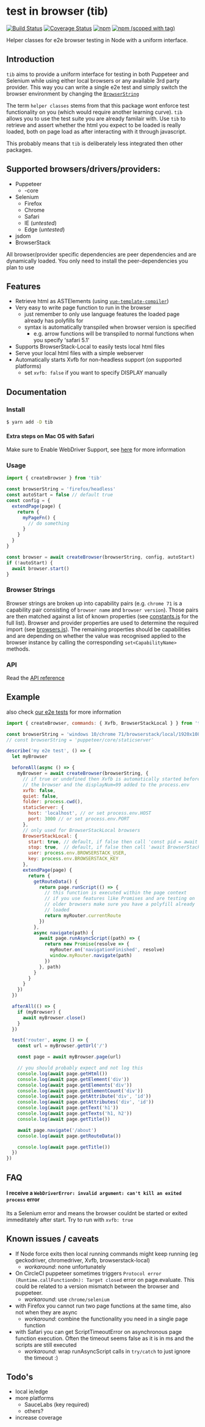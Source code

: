 # test in browser (tib)
<a href="https://circleci.com/gh/nuxt/tib/"><img src="https://badgen.net/circleci/github/nuxt/tib" alt="Build Status"></a>
<a href="https://codecov.io/gh/nuxt/tib"><img src="https://badgen.net/codecov/c/github/nuxt/tib/master" alt="Coverage Status"></a>
[![npm](https://img.shields.io/npm/dt/tib.svg)](https://www.npmjs.com/package/tib)
[![npm (scoped with tag)](https://img.shields.io/npm/v/tib/latest.svg)](https://www.npmjs.com/package/tib)

Helper classes for e2e browser testing in Node with a uniform interface.

## Introduction

`tib` aims to provide a uniform interface for testing in both Puppeteer and Selenium while using either local browsers or any available 3rd party provider. This way you can write a single e2e test and simply switch the browser environment by changing the [`BrowserString`](#browser-strings)

The term `helper classes` stems from that this package wont enforce test functionality on you (which would require another learning curve). `tib` allows you to use the test suite you are already familair with. Use `tib` to retrieve and assert whether the html you expect to be loaded is really loaded, both on page load as after interacting with it through javascript.

This probably means that `tib` is deliberately less integrated then other packages.

## Supported browsers/drivers/providers:

- Puppeteer
  - \-core
- Selenium
  - Firefox
  - Chrome
  - Safari
  - IE (_untested_)
  - Edge (_untested_)
- jsdom
- BrowserStack

All browser/provider specific dependencies are peer dependencies and are dynamically loaded. You only need to install the peer-dependencies you plan to use

## Features

- Retrieve html as ASTElements (using [`vue-template-compiler`](https://www.npmjs.com/package/vue-template-compiler))
- Very easy to write page function to run in the browser
  - just remember to only use language features the loaded page already has polyfills for
  - syntax is automatically transpiled when browser version is specified
    - e.g. arrow functions will be transpiled to normal functions when you specify 'safari 5.1'
- Supports BrowserStack-Local to easily tests local html files
- Serve your local html files with a simple webserver
- Automatically starts Xvfb for non-headless support (on supported platforms)
  - set `xvfb: false` if you want to specify DISPLAY manually

## Documentation

### Install

```bash
$ yarn add -D tib
```
#### Extra steps on Mac OS with Safari

Make sure to Enable WebDriver Support, see [here](https://developer.apple.com/documentation/webkit/testing_with_webdriver_in_safari) for more information

### Usage

```js
import { createBrowser } from 'tib'

const browserString = 'firefox/headless'
const autoStart = false // default true
const config = {
  extendPage(page) {
    return {
      myPageFn() {
        // do something
      }
    }
  }
}

const browser = await createBrowser(browserString, config, autoStart)
if (!autoStart) {
  await browser.start()
}
```

### Browser Strings

Browser strings are broken up into capability pairs (e.g. `chrome 71` is a capability pair consisting of `browser name` and `browser version`). Those pairs are then matched against a list of known properties (see [constants.js](./src/utils/constants.js) for the full list). Browser and provider properties are used to determine the required import (see [browsers.js](./src/browsers.js)). The remaining properties should be capabilities and are depending on whether the value was recognised applied to the browser instance by calling the corresponding `set<CapabilityName>` methods.

### API

Read the [API reference](./docs/API.md)

## Example

also check [our e2e tests](./test/e2e/basic.test.js) for more information

```js
import { createBrowser, commands: { Xvfb, BrowserStackLocal } } from 'tib'

const browserString = 'windows 10/chrome 71/browserstack/local/1920x1080'
// const browserString = 'puppeteer/core/staticserver'

describe('my e2e test', () => {
  let myBrowser

  beforeAll(async () => {
    myBrowser = await createBrowser(browserString, {
      // if true or undefined then Xvfb is automatically started before
      // the browser and the displayNum=99 added to the process.env
      xvfb: false,
      quiet: false,
      folder: process.cwd(),
      staticServer: {
        host: 'localhost', // or set process.env.HOST
        port: 3000 // or set process.env.PORT
      },
      // only used for BrowserStackLocal browsers
      BrowserStackLocal: {
        start: true, // default, if false then call 'const pid = await BrowserStackLocal.start()'
        stop: true,  // default, if false then call 'await BrowserStackLocal.stop(pid)'
        user: process.env.BROWSERSTACK_USER,
        key: process.env.BROWSERSTACK_KEY
      },
      extendPage(page) {
        return {
          getRouteData() {
            return page.runScript(() => {
              // this function is executed within the page context
              // if you use features like Promises and are testing on
              // older browsers make sure you have a polyfill already
              // loaded
              return myRouter.currentRoute
            })
          },
          async navigate(path) {
            await page.runAsyncScript((path) => {
              return new Promise(resolve => {
                myRouter.on('navigationFinished', resolve)
                window.myRouter.navigate(path)
              })
            }, path)
          }
        }
      }
    })
  })

  afterAll(() => {
    if (myBrowser) {
      await myBrowser.close()
    }
  })

  test('router', async () => {
    const url = myBrowser.getUrl('/')

    const page = await myBrowser.page(url)

    // you should probably expect and not log this
    console.log(await page.getHtml())
    console.log(await page.getElement('div'))
    console.log(await page.getElements('div'))
    console.log(await page.getElementCount('div'))
    console.log(await page.getAttribute('div', 'id'))
    console.log(await page.getAttributes('div', 'id'))
    console.log(await page.getText('h1'))
    console.log(await page.getTexts('h1, h2'))
    console.log(await page.getTitle())

    await page.navigate('/about')
    console.log(await page.getRouteData())

    console.log(await page.getTitle())
  })
})
```

## FAQ

#### I receive a `WebDriverError: invalid argument: can't kill an exited process` error

Its a Selenium error and means the browser couldnt be started or exited immeditately after start. Try to run with `xvfb: true`

## Known issues / caveats

- If Node force exits then local running commands might keep running (eg geckodriver, chromedriver, Xvfb, browserstack-local)
  - _workaround_: none unfortunately
- On CircleCI puppeteer sometimes triggers `Protocol error (Runtime.callFunctionOn): Target closed` error on page.evaluate. This could be related to a version mismatch between the browser and puppeteer.
  - _workaround_: use `chrome/selenium`
- with Firefox you cannot run two page functions at the same time, also not when they are async
  - _workaround_: combine the functionality you need in a single page function
- with Safari you can get ScriptTimeoutError on asynchronous page function execution. Often the timeout seems false as it is in ms and the scripts are still executed
  - _workaround_: wrap runAsyncScript calls in `try/catch` to just ignore the timeout :)

## Todo's
- local ie/edge
- more platforms
  - SauceLabs (key required)
  - others?
- increase coverage
